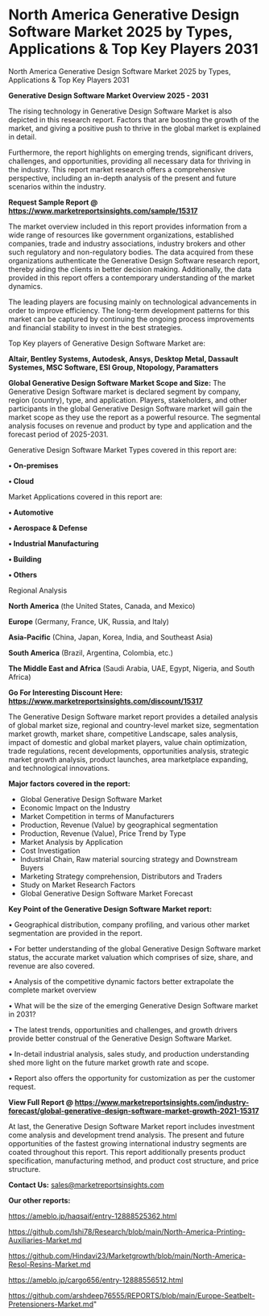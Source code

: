 # North America Generative Design Software Market 2025 by Types, Applications & Top Key Players 2031
North America Generative Design Software Market 2025 by Types, Applications & Top Key Players 2031

<Strong> Generative Design Software Market Overview 2025 - 2031</strong>

The rising technology in Generative Design Software Market is also depicted in this research report. Factors that are boosting the growth of the market, and giving a positive push to thrive in the global market is explained in detail.

Furthermore, the report highlights on emerging trends, significant drivers, challenges, and opportunities, providing all necessary data for thriving in the industry. This report market research offers a comprehensive perspective, including an in-depth analysis of the present and future scenarios within the industry.

<strong>Request Sample Report @ <a href=https://www.marketreportsinsights.com/sample/15317>https://www.marketreportsinsights.com/sample/15317</a></strong>

The market overview included in this report provides information from a wide range of resources like government organizations, established companies, trade and industry associations, industry brokers and other such regulatory and non-regulatory bodies. The data acquired from these organizations authenticate the Generative Design Software research report, thereby aiding the clients in better decision making. Additionally, the data provided in this report offers a contemporary understanding of the market dynamics.

The leading players are focusing mainly on technological advancements in order to improve efficiency. The long-term development patterns for this market can be captured by continuing the ongoing process improvements and financial stability to invest in the best strategies.

Top Key players of Generative Design Software Market are:

<strong>Altair, Bentley Systems, Autodesk, Ansys, Desktop Metal, Dassault Systemes, MSC Software, ESI Group, Ntopology, Paramatters</strong>

<strong><b>Global Generative Design Software Market Scope and Size:</b></strong>
The Generative Design Software market is declared segment by company, region (country), type, and application. Players, stakeholders, and other participants in the global Generative Design Software market will gain the market scope as they use the report as a powerful resource. The segmental analysis focuses on revenue and product by type and application and the forecast period of 2025-2031.

Generative Design Software Market Types covered in this report are:

<strong>• On-premises

• Cloud</strong>

Market Applications covered in this report are:

<strong>• Automotive

• Aerospace & Defense

• Industrial Manufacturing

• Building

• Others</strong> 

Regional Analysis

<strong>North America</strong> (the United States, Canada, and Mexico)

<strong>Europe</strong> (Germany, France, UK, Russia, and Italy)

<strong>Asia-Pacific</strong> (China, Japan, Korea, India, and Southeast Asia)

<strong>South America</strong> (Brazil, Argentina, Colombia, etc.)

<strong>The Middle East and Africa</strong> (Saudi Arabia, UAE, Egypt, Nigeria, and South Africa)

<strong>Go For Interesting Discount Here: <a href=https://www.marketreportsinsights.com/discount/15317>https://www.marketreportsinsights.com/discount/15317</a></strong>

The Generative Design Software market report provides a detailed analysis of global market size, regional and country-level market size, segmentation market growth, market share, competitive Landscape, sales analysis, impact of domestic and global market players, value chain optimization, trade regulations, recent developments, opportunities analysis, strategic market growth analysis, product launches, area marketplace expanding, and technological innovations.

<strong><b>Major factors covered in the report:</b></strong>
<ul>
  <li>Global Generative Design Software Market </li>
  <li>Economic Impact on the Industry</li>
  <li>Market Competition in terms of Manufacturers</li>
  <li>Production, Revenue (Value) by geographical segmentation</li>
  <li>Production, Revenue (Value), Price Trend by Type</li>
  <li>Market Analysis by Application</li>
  <li>Cost Investigation</li>
  <li>Industrial Chain, Raw material sourcing strategy and Downstream Buyers</li>
  <li>Marketing Strategy comprehension, Distributors and Traders</li>
  <li>Study on Market Research Factors</li>
  <li>Global Generative Design Software Market Forecast</li>
</ul>

<strong><b>Key Point of the Generative Design Software Market report:</b></strong>

• Geographical distribution, company profiling, and various other market segmentation are provided in the report.

• For better understanding of the global Generative Design Software market status, the accurate market valuation which comprises of size, share, and revenue are also covered.

• Analysis of the competitive dynamic factors better extrapolate the complete market overview

• What will be the size of the emerging Generative Design Software market in 2031?

• The latest trends, opportunities and challenges, and growth drivers provide better construal of the Generative Design Software Market.

• In-detail industrial analysis, sales study, and production understanding shed more light on the future market growth rate and scope.

• Report also offers the opportunity for customization as per the customer request.

<strong><b>View Full Report @ <a href=https://www.marketreportsinsights.com/industry-forecast/global-generative-design-software-market-growth-2021-15317>https://www.marketreportsinsights.com/industry-forecast/global-generative-design-software-market-growth-2021-15317</a></b></strong>


At last, the Generative Design Software Market report includes investment come analysis and development trend analysis. The present and future opportunities of the fastest growing international industry segments are coated throughout this report. This report additionally presents product specification, manufacturing method, and product cost structure, and price structure.

<strong>Contact Us:</strong>
sales@marketreportsinsights.com

<strong>Our other reports:</strong>

<a href=https://ameblo.jp/haqsaif/entry-12888525362.html>https://ameblo.jp/haqsaif/entry-12888525362.html</a>

<a href=https://github.com/Ishi78/Research/blob/main/North-America-Printing-Auxiliaries-Market.md>https://github.com/Ishi78/Research/blob/main/North-America-Printing-Auxiliaries-Market.md</a>

<a href=https://github.com/Hindavi23/Marketgrowth/blob/main/North-America-Resol-Resins-Market.md>https://github.com/Hindavi23/Marketgrowth/blob/main/North-America-Resol-Resins-Market.md</a>

<a href=https://ameblo.jp/cargo656/entry-12888556512.html>https://ameblo.jp/cargo656/entry-12888556512.html</a>

<a href=https://github.com/arshdeep76555/REPORTS/blob/main/Europe-Seatbelt-Pretensioners-Market.md>https://github.com/arshdeep76555/REPORTS/blob/main/Europe-Seatbelt-Pretensioners-Market.md</a>"
